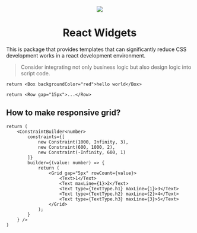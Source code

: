 <div align="center">
    <img src="https://github.com/user-attachments/assets/f871aa60-9eec-4f27-9be7-784b9a4a2065">
    <h1>React Widgets</h1>
</div>

This is package that provides templates that can significantly reduce CSS development works in a react development environment.

> Consider integrating not only business logic but also design logic into script code.

```tsx
return <Box backgroundColor="red">hello world</Box>
```

```tsx
return <Row gap="15px">...</Row>
```

## How to make responsive grid?
```tsx
return (
    <ConstraintBuilder<number>
        constraints={[
            new Constraint(1000, Infinity, 3),
            new Constraint(600, 1000, 2),
            new Constraint(-Infinity, 600, 1)
        ]}
        builder={(value: number) => {
            return (
                <Grid gap="5px" rowCount={value}>
                    <Text>1</Text>
                    <Text maxLine={1}>2</Text>
                    <Text type={TextType.h1} maxLine={1}>3</Text>
                    <Text type={TextType.h2} maxLine={2}>4</Text>
                    <Text type={TextType.h3} maxLine={3}>5</Text>
                </Grid>
            );
        }
    } />
)
```
